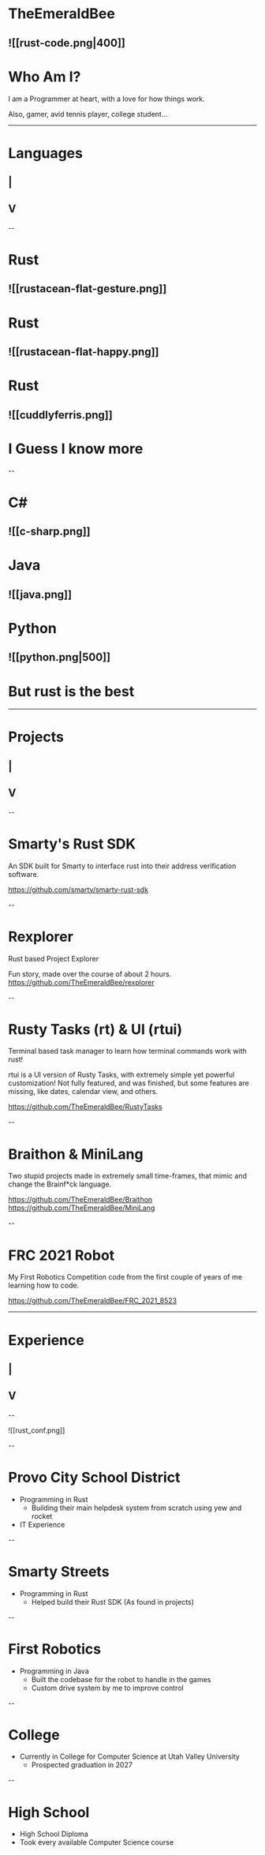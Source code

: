 
# TheEmeraldBee
![[rust-code.png|400]]
---
# Who Am I?

I am a Programmer at heart, with a love for how things work.

Also, gamer, avid tennis player, college student...

---
# Languages
## |
## V
--
# Rust


![[rustacean-flat-gesture.png]]
--
# Rust
![[rustacean-flat-happy.png]]
--
# Rust
![[cuddlyferris.png]]
--

# I Guess I know more

--
# C\#
![[c-sharp.png]]
--
# Java
![[java.png]]
--
# Python
![[python.png|500]]
--

# But rust is the best

---

# Projects
## |
## V

--

# Smarty's Rust SDK
An SDK built for Smarty to interface rust 
into their address verification software.

https://github.com/smarty/smarty-rust-sdk

--
# Rexplorer

Rust based Project Explorer

Fun story, made over the course of about 2 hours.
https://github.com/TheEmeraldBee/rexplorer

--
# Rusty Tasks (rt) & UI (rtui)

Terminal based task manager to learn how terminal commands work with rust!

rtui is a UI version of Rusty Tasks, with extremely simple yet powerful customization! Not fully featured, and was finished, but some features are missing, like dates, calendar view, and others.

https://github.com/TheEmeraldBee/RustyTasks

--
# Braithon & MiniLang

Two stupid projects made in extremely small time-frames, that mimic and change the Brainf\*ck language.

https://github.com/TheEmeraldBee/Braithon
https://github.com/TheEmeraldBee/MiniLang

--

# FRC 2021 Robot

My First Robotics Competition code from the first couple of years of me learning how to code.

https://github.com/TheEmeraldBee/FRC_2021_8523

---

# Experience
## |
## V

--

![[rust_conf.png]]

--

# Provo City School District
- Programming in Rust
	- Building their main helpdesk system from scratch using yew and rocket
- IT Experience

--
# Smarty Streets
- Programming in Rust
	- Helped build their Rust SDK 
	  (As found in projects)

--
# First Robotics
- Programming in Java
	- Built the codebase for the robot to handle in the games
	- Custom drive system by me to improve control

--

# College
- Currently in College for Computer Science at Utah Valley University
	- Prospected graduation in 2027

--
# High School
- High School Diploma
- Took every available Computer Science course